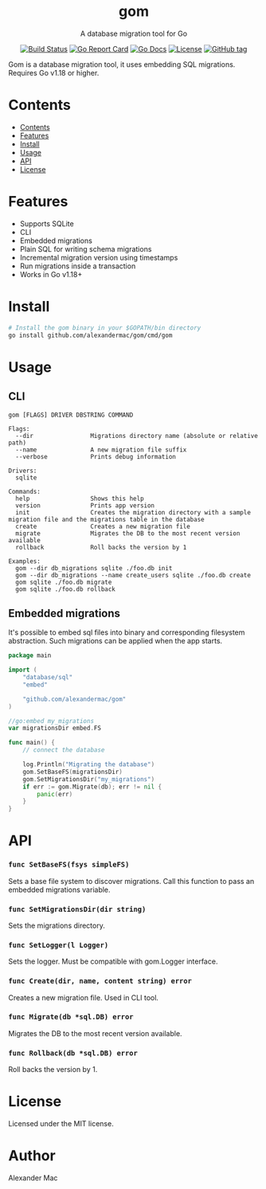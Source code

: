 <div align="center">
  <h1>gom</h1>
  <p>A database migration tool for Go</p>
  <p>
    <a href="https://github.com/alexandermac/gom/actions/workflows/ci.yml?query=branch%3Amaster"><img src="https://github.com/alexandermac/gom/actions/workflows/ci.yml/badge.svg" alt="Build Status"></a>
    <a href="https://goreportcard.com/report/github.com/alexandermac/gom"><img src="https://goreportcard.com/badge/github.com/alexandermac/gom" alt="Go Report Card"></a>
    <a href="https://pkg.go.dev/github.com/alexandermac/gom"><img src="https://pkg.go.dev/badge/github.com/alexandermac/gom.svg" alt="Go Docs"></a>
    <a href="LICENSE"><img src="https://img.shields.io/github/license/alexandermac/gom.svg" alt="License"></a>
    <a href="https://img.shields.io/github/v/tag/alexandermac/gom"><img src="https://img.shields.io/github/v/tag/alexandermac/gom" alt="GitHub tag"></a>
  </p>
</div>

Gom is a database migration tool, it uses embedding SQL migrations. Requires Go v1.18 or higher.

# Contents
- [Contents](#contents)
- [Features](#features)
- [Install](#install)
- [Usage](#usage)
- [API](#api)
- [License](#license)

# Features
- Supports SQLite
- CLI
- Embedded migrations
- Plain SQL for writing schema migrations
- Incremental migration version using timestamps
- Run migrations inside a transaction
- Works in Go v1.18+

# Install
```sh
# Install the gom binary in your $GOPATH/bin directory
go install github.com/alexandermac/gom/cmd/gom
```

# Usage

## CLI
```
gom [FLAGS] DRIVER DBSTRING COMMAND

Flags:
  --dir                Migrations directory name (absolute or relative path)
  --name               A new migration file suffix
  --verbose            Prints debug information

Drivers:
  sqlite

Commands:
  help                 Shows this help
  version              Prints app version
  init                 Creates the migration directory with a sample migration file and the migrations table in the database
  create               Creates a new migration file
  migrate              Migrates the DB to the most recent version available
  rollback             Roll backs the version by 1

Examples:
  gom --dir db_migrations sqlite ./foo.db init
  gom --dir db_migrations --name create_users sqlite ./foo.db create
  gom sqlite ./foo.db migrate
  gom sqlite ./foo.db rollback
```

## Embedded migrations

It's possible to embed sql files into binary and corresponding filesystem abstraction. Such migrations can be applied when the app starts.
```go
package main

import (
    "database/sql"
    "embed"

    "github.com/alexandermac/gom"
)

//go:embed my_migrations
var migrationsDir embed.FS

func main() {
	// connect the database

	log.Println("Migrating the database")
	gom.SetBaseFS(migrationsDir)
	gom.SetMigrationsDir("my_migrations")
	if err := gom.Migrate(db); err != nil {
		panic(err)
	}
}
```

# API

### `func SetBaseFS(fsys simpleFS)`
Sets a base file system to discover migrations. Call this function to pass an embedded migrations variable.

### `func SetMigrationsDir(dir string)`
Sets the migrations directory.

### `func SetLogger(l Logger)`
Sets the logger. Must be compatible with gom.Logger interface.

### `func Create(dir, name, content string) error`
Creates a new migration file. Used in CLI tool.

### `func Migrate(db *sql.DB) error`
Migrates the DB to the most recent version available.

### `func Rollback(db *sql.DB) error`
Roll backs the version by 1.

# License
Licensed under the MIT license.

# Author
Alexander Mac
